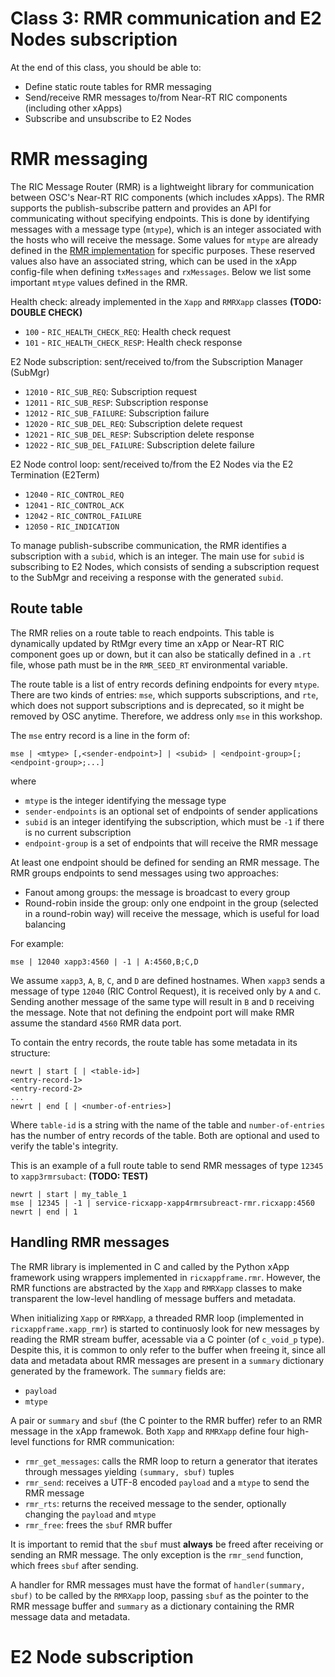 # Class 3: RMR communication and E2 Nodes subscription

At the end of this class, you should be able to:
- Define static route tables for RMR messaging
- Send/receive RMR messages to/from Near-RT RIC components (including other xApps)
- Subscribe and unsubscribe to E2 Nodes

# RMR messaging

The RIC Message Router (RMR) is a lightweight library for communication between OSC's Near-RT RIC components (which includes xApps).
The RMR supports the publish-subscribe pattern and provides an API for communicating without specifying endpoints.
This is done by identifying messages with a message type (`mtype`), which is an integer associated with the hosts who will receive the message.
Some values for `mtype` are already defined in the [RMR implementation](https://github.com/o-ran-sc/ric-plt-lib-rmr/blob/master/src/rmr/common/include/RIC_message_types.h) for specific purposes.
These reserved values also have an associated string, which can be used in the xApp config-file when defining `txMessages` and `rxMessages`.
Below we list some important `mtype` values defined in the RMR.

Health check: already implemented in the `Xapp` and `RMRXapp` classes **(TODO: DOUBLE CHECK)**
- `100` - `RIC_HEALTH_CHECK_REQ`: Health check request
- `101` - `RIC_HEALTH_CHECK_RESP`: Health check response

E2 Node subscription: sent/received to/from the Subscription Manager (SubMgr) 
- `12010` - `RIC_SUB_REQ`: Subscription request
- `12011` - `RIC_SUB_RESP`: Subscription response
- `12012` - `RIC_SUB_FAILURE`: Subscription failure
- `12020` - `RIC_SUB_DEL_REQ`: Subscription delete request
- `12021` - `RIC_SUB_DEL_RESP`: Subscription delete response
- `12022` - `RIC_SUB_DEL_FAILURE`: Subscription delete failure

E2 Node control loop: sent/received to/from the E2 Nodes via the E2 Termination (E2Term)
- `12040` - `RIC_CONTROL_REQ`
- `12041` - `RIC_CONTROL_ACK`
- `12042` - `RIC_CONTROL_FAILURE`
- `12050` - `RIC_INDICATION`

To manage publish-subscribe communication, the RMR identifies a subscription with a `subid`, which is an integer.
The main use for `subid` is subscribing to E2 Nodes, which consists of sending a subscription request to the SubMgr and receiving a response with the generated `subid`. 

## Route table

The RMR relies on a route table to reach endpoints.
This table is dynamically updated by RtMgr every time an xApp or Near-RT RIC component goes up or down, but it can also be statically defined in a `.rt` file, whose path must be in the `RMR_SEED_RT` environmental variable.

The route table is a list of entry records defining endpoints for every `mtype`.
There are two kinds of entries: `mse`, which supports subscriptions, and `rte`, which does not support subscriptions and is deprecated, so it might be removed by OSC anytime.
Therefore, we address only `mse` in this workshop.

The `mse` entry record is a line in the form of:
```
mse | <mtype> [,<sender-endpoint>] | <subid> | <endpoint-group>[;<endpoint-group>;...]
```

where
- `mtype` is the integer identifying the message type
- `sender-endpoints` is an optional set of endpoints of sender applications
- `subid` is an integer identifying the subscription, which must be `-1` if there is no current subscription
- `endpoint-group` is a set of endpoints that will receive the RMR message

At least one endpoint should be defined for sending an RMR message.
The RMR groups endpoints to send messages using two approaches:
- Fanout among groups: the message is broadcast to every group  
- Round-robin inside the group: only one endpoint in the group (selected in a round-robin way) will receive the message, which is useful for load balancing

For example:
```
mse | 12040 xapp3:4560 | -1 | A:4560,B;C,D
```

We assume `xapp3`, `A`, `B`, `C`, and `D` are defined hostnames.
When `xapp3` sends a message of type `12040` (RIC Control Request), it is received only by `A` and `C`.
Sending another message of the same type will result in `B` and `D` receiving the message.
Note that not defining the endpoint port will make RMR assume the standard `4560` RMR data port.

To contain the entry records, the route table has some metadata in its structure:

```
newrt | start [ | <table-id>]
<entry-record-1>
<entry-record-2>
...
newrt | end [ | <number-of-entries>]
```

Where `table-id` is a string with the name of the table and `number-of-entries` has the number of entry records of the table.
Both are optional and used to verify the table's integrity.

This is an example of a full route table to send RMR messages of type `12345` to `xapp3rmrsubact`: **(TODO: TEST)**

```
newrt | start | my_table_1
mse | 12345 | -1 | service-ricxapp-xapp4rmrsubreact-rmr.ricxapp:4560
newrt | end | 1
```

## Handling RMR messages

The RMR library is implemented in C and called by the Python xApp framework using wrappers implemented in `ricxappframe.rmr`.
However, the RMR functions are abstracted by the `Xapp` and `RMRXapp` classes to make transparent the low-level handling of message buffers and metadata.

When initializing `Xapp` or `RMRXapp`, a threaded RMR loop (implemented in `ricxappframe.xapp_rmr`) is started to continuosly look for new messages by reading the RMR stream buffer, acessable via a C pointer (of `c_void_p` type).
Despite this, it is common to only refer to the buffer when freeing it, since all data and metadata about RMR messages are present in a `summary` dictionary generated by the framework.
The `summary` fields are:
- `payload`
- `mtype`

A pair or `summary` and `sbuf` (the C pointer to the RMR buffer) refer to an RMR message in the xApp framewok.
Both `Xapp` and `RMRXapp` define four high-level functions for RMR communication:
- `rmr_get_messages`: calls the RMR loop to return a generator that iterates through messages yielding `(summary, sbuf)` tuples
- `rmr_send`: receives a UTF-8 encoded `payload` and a `mtype` to send the RMR message
- `rmr_rts`: returns the received message to the sender, optionally changing the `payload` and `mtype`
- `rmr_free`: frees the `sbuf` RMR buffer

It is important to remid that the `sbuf` must **always** be freed after receiving or sending an RMR message.
The only exception is the `rmr_send` function, which frees `sbuf` after sending. 


A handler for RMR messages must have the format of `handler(summary, sbuf)` to be called by the `RMRXapp` loop, passing `sbuf` as the pointer to the RMR message buffer and `summary` as a dictionary containing the RMR message data and metadata.


# E2 Node subscription
